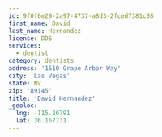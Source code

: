 ```yaml
---
id: 9f0f6e29-2a97-4737-a8d3-2fced7381c08
first_name: David
last_name: Hernandez
license: DDS
services:
  - dentist
category: dentists
address: '1510 Grape Arbor Way'
city: 'Las Vegas'
state: NV
zip: '89145'
title: 'David Hernandez'
_geoloc:
  lng: -115.26791
  lat: 36.167731
---
```

